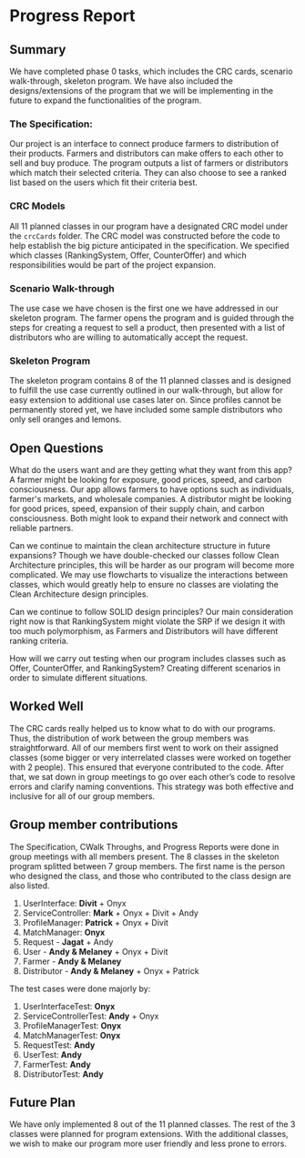 # Progress Report

## Summary

We have completed phase 0 tasks, which includes the CRC cards, scenario walk-through, skeleton program. We have also included the designs/extensions of the program that we will be implementing in the future to expand the functionalities of the program.

### The Specification:

Our project is an interface to connect produce farmers to distribution of their products. Farmers and distributors can make offers to each other to sell and buy produce. The program outputs a list of farmers or distributors which match their selected criteria. They can also choose to see a ranked list based on the users which fit their criteria best.

### CRC Models
All 11 planned classes in our program have a designated CRC model under the `crcCards` folder. The CRC model was constructed before the code to help establish the big picture anticipated in the specification. We specified which classes (RankingSystem, Offer, CounterOffer) and which responsibilities would be part of the project expansion.

### Scenario Walk-through
The use case we have chosen is the first one we have addressed in our skeleton program. The farmer opens the program and is guided through the steps for creating a request to sell a product, then presented with a list of distributors who are willing to automatically accept the request.

### Skeleton Program
The skeleton program contains 8 of the 11 planned classes and is designed to fulfill the use case currently outlined in our walk-through, but allow for easy extension to additional use cases later on. Since profiles cannot be permanently stored yet, we have included some sample distributors who only sell oranges and lemons.


## Open Questions
What do the users want and are they getting what they want from this app?
A farmer might be looking for exposure, good prices, speed, and carbon consciousness. Our app allows farmers to have options such as individuals, farmer's markets, and wholesale companies.
A distributor might be looking for good prices, speed, expansion of their supply chain, and carbon consciousness.
Both might look to expand their network and connect with reliable partners.

Can we continue to maintain the clean architecture structure in future expansions?
Though we have double-checked our classes follow Clean Architecture principles, this will be harder as our program will become more complicated. We may use flowcharts to visualize the interactions between classes, which would greatly help to ensure no classes are violating the Clean Architecture design principles.

Can we continue to follow SOLID design principles?
Our main consideration right now is that RankingSystem might violate the SRP if we design it with too much polymorphism, as Farmers and Distributors will have different ranking criteria.

How will we carry out testing when our program includes classes such as Offer, CounterOffer, and RankingSystem?
Creating different scenarios in order to simulate different situations.


## Worked Well
The CRC cards really helped us to know what to do with our programs. Thus, the distribution of work between the group members was straightforward. All of our members first went to work on their assigned classes (some bigger or very interrelated classes were worked on together with 2 people). This ensured that everyone contributed to the code. After that, we sat down in group meetings to go over each other’s code to resolve errors and clarify naming conventions. This strategy was both effective and inclusive for all of our group members.

## Group member contributions
The Specification, CWalk Throughs, and Progress Reports were done in group meetings with all members present.
The 8 classes in the skeleton program splitted between 7 group members. The first name is the person who designed the class, and those who contributed to the class design are also listed.

1. UserInterface: **Divit** + Onyx
2. ServiceController: **Mark** + Onyx + Divit + Andy
3. ProfileManager: **Patrick** + Onyx + Divit
4. MatchManager: **Onyx** 
5. Request - **Jagat** + Andy
6. User - **Andy & Melaney** + Onyx + Divit
7. Farmer - **Andy & Melaney**
8. Distributor - **Andy & Melaney** + Onyx + Patrick

The test cases were done majorly by:

1. UserInterfaceTest: **Onyx**
2. ServiceControllerTest: **Andy** + Onyx
3. ProfileManagerTest: **Onyx**
4. MatchManagerTest: **Onyx**
5. RequestTest: **Andy**
6. UserTest: **Andy**
7. FarmerTest: **Andy**
8. DistributorTest: **Andy**

## Future Plan
We have only implemented 8 out of the 11 planned classes. The rest of the 3 classes were planned for program extensions. With the additional classes, we wish to make our program more user friendly and less prone to errors.
